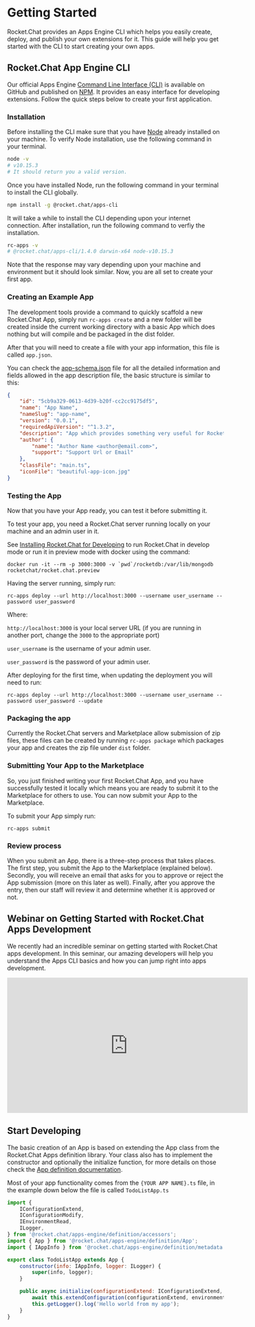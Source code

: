 # Getting Started

Rocket.Chat provides an Apps Engine CLI which helps you easily create, deploy, and publish your own extensions for it. This guide will help you get started with the CLI to start creating your own apps.

## Rocket.Chat App Engine CLI

Our official Apps Engine [Command Line Interface (CLI)](https://github.com/RocketChat/Rocket.Chat.Apps-cli) is available on GitHub and published on [NPM](https://www.npmjs.com/package/@rocket.chat/apps-cli). It provides an easy interface for developing extensions. Follow the quick steps below to create your first application.

### Installation

Before installing the CLI make sure that you have [Node](https://nodejs.org/en/) already installed on your machine. To verify Node installation, use the following command in your terminal.

```sh
node -v
# v10.15.3 
# It should return you a valid version.
```

Once you have installed Node, run the following command in your terminal to install the CLI globally.

```sh
npm install -g @rocket.chat/apps-cli
```

It will take a while to install the CLI depending upon your internet connection. After installation, run the following command to verfiy the installation.

```sh
rc-apps -v
# @rocket.chat/apps-cli/1.4.0 darwin-x64 node-v10.15.3
```
Note that the response may vary depending upon your machine and environment but it should look similar. Now, you are all set to create your first app. 


### Creating an Example App

The development tools provide a command to quickly scaffold a new Rocket.Chat App, simply run `rc-apps create` and a new folder will be created inside the current working directory with a basic App which does nothing but will compile and be packaged in the dist folder.

After that you will need to create a file with your app information, this file is called `app.json`.

You can check the [app-schema.json](https://github.com/RocketChat/Rocket.Chat.Apps-cli) file for all the detailed information and fields allowed in the app description file, the basic structure is similar to this:

```json
{
    "id": "5cb9a329-0613-4d39-b20f-cc2cc9175df5",
    "name": "App Name",
    "nameSlug": "app-name",
    "version": "0.0.1",
    "requiredApiVersion": "^1.3.2",
    "description": "App which provides something very useful for Rocket.Chat users.",
    "author": {
        "name": "Author Name <author@email.com>",
        "support": "Support Url or Email"
    },
    "classFile": "main.ts",
    "iconFile": "beautiful-app-icon.jpg"
}
```

### Testing the App

Now that you have your App ready, you can test it before submitting it.

To test your app, you need a Rocket.Chat server running locally on your machine and an admin user in it.

See [Installing Rocket.Chat for Developing](../../quick-start/) to run Rocket.Chat in develop mode or run it in preview mode with docker using the command:

```
docker run -it --rm -p 3000:3000 -v `pwd`/rocketdb:/var/lib/mongodb rocketchat/rocket.chat.preview
```

 Having the server running, simply run:

`rc-apps deploy --url http://localhost:3000 --username user_username --password user_password`

Where:

`http://localhost:3000` is your local server URL (if you are running in another port, change the `3000` to the appropriate port)

`user_username` is the username of your admin user.

`user_password` is the password of your admin user.

After deploying for the first time, when updating the deployment you will need to run:

`rc-apps deploy --url http://localhost:3000 --username user_username --password user_password --update`

### Packaging the app

Currently the Rocket.Chat servers and Marketplace allow submission of zip files, these files can be created by running `rc-apps package`  which packages your app and creates the zip file under `dist` folder.

### Submitting Your App to the Marketplace

So, you just finished writing your first Rocket.Chat App, and you have successfully tested it locally which means you are ready to submit it to the Marketplace for others to use. You can now submit your App to the Marketplace.

To submit your App simply run:

`rc-apps submit`

### Review process

When you submit an App, there is a three-step process that takes places. The first step, you submit the App to the Marketplace (explained below). Secondly, you will receive an email that asks for you to approve or reject the App submission (more on this later as well). Finally, after you approve the entry, then our staff will review it and determine whether it is approved or not.


## Webinar on Getting Started with Rocket.Chat Apps Development

We recently had an incredible seminar on getting started with Rocket.Chat apps development. In this seminar, our amazing developers will help you understand the Apps CLI basics and how you can jump right into apps development.

<iframe width="560" height="315" src="https://www.youtube.com/embed/PaFPeD6QG9k" frameborder="0" allow="accelerometer; autoplay; encrypted-media; gyroscope; picture-in-picture" allowfullscreen></iframe>


## Start Developing

The basic creation of an App is based on extending the App class from the Rocket.Chat Apps definition library. Your class also has to implement the constructor and optionally the initialize function, for more details on those check the [App definition documentation](https://rocketchat.github.io/Rocket.Chat.Apps-engine/classes/app.html).

Most of your app functionality comes from the `{YOUR APP NAME}.ts` file, in the example down below the file is called `TodoListApp.ts`

```javascript
import {
    IConfigurationExtend,
    IConfigurationModify,
    IEnvironmentRead,
    ILogger,
} from '@rocket.chat/apps-engine/definition/accessors';
import { App } from '@rocket.chat/apps-engine/definition/App';
import { IAppInfo } from '@rocket.chat/apps-engine/definition/metadata';

export class TodoListApp extends App {
    constructor(info: IAppInfo, logger: ILogger) {
        super(info, logger);
    }

    public async initialize(configurationExtend: IConfigurationExtend, environmentRead: IEnvironmentRead): Promise<void> {
        await this.extendConfiguration(configurationExtend, environmentRead);
        this.getLogger().log('Hello world from my app');
    }
}
```
